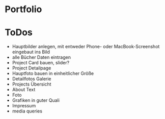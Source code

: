 # Portfolio

# ToDos

- Hauptbilder anlegen, mit entweder Phone- oder MacBook-Screenshot eingebaut ins Bild
- alle Bücher Daten eintragen
- Project Card bauen, slider?
- Project Detailpage
- Hauptfoto bauen in einheitlicher Größe
- Detailfotos Galerie
- Projects Übersicht
- About Text
- Foto
- Grafiken in guter Quali
- Impressum
- media queries

